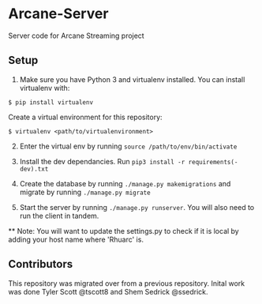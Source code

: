 # Arcane-Server
Server code for Arcane Streaming project

## Setup
1) Make sure you have Python 3 and virtualenv installed. You can install virtualenv with:
```
$ pip install virtualenv
```

Create a virtual environment for this repository:

```
$ virtualenv <path/to/virtualenvironment>
```

2) Enter the virtual env by running `source /path/to/env/bin/activate`

3) Install the dev dependancies. Run `pip3 install -r requirements(-dev).txt`

4) Create the database by running `./manage.py makemigrations` and migrate by running `./manage.py migrate`

5) Start the server by running `./manage.py runserver`. You will also need to run the client in tandem. 

** Note: You will want to update the settings.py to check if it is local by adding your host name where 'Rhuarc' is.

## Contributors
This repository was migrated over from a previous repository. Inital work was done Tyler Scott @tscott8 and Shem Sedrick @ssedrick.
